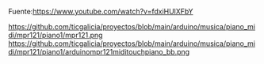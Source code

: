 Fuente:https://www.youtube.com/watch?v=fdxiHUlXFbY

https://github.com/ticgalicia/proyectos/blob/main/arduino/musica/piano_midi/mpr121/piano1/mpr121.png
https://github.com/ticgalicia/proyectos/blob/main/arduino/musica/piano_midi/mpr121/piano1/arduinompr121miditouchpiano_bb.png
